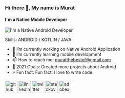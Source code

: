 ### Hi there 👋, My name is Murat
#### I'm a Native Mobile Developer 
![I'm a Native Android Developer ](https://c.tenor.com/UtDDYMjGNCwAAAAC/darkmatter-android.gif)


Skills: ANDROID / KOTLIN / JAVA 

- 🔭 I’m currently working on Native Android Application 
- 🌱 I’m currently learning mobile development 
- 📫 How to reach me: muratthebestof@gmail.com 
- 🥅 2021 Goals: Created more projects about Android
- ⚡ Fun fact:  Fun fact: I love to write code 


[<img src='https://cdn.jsdelivr.net/npm/simple-icons@3.0.1/icons/github.svg' alt='github' height='40'>](https://github.com/https://github.com/MuratCAY)  [<img src='https://cdn.jsdelivr.net/npm/simple-icons@3.0.1/icons/linkedin.svg' alt='linkedin' height='40'>](https://www.linkedin.com/in/https://www.linkedin.com/in/murat-cay24//)  [<img src='https://cdn.jsdelivr.net/npm/simple-icons@3.0.1/icons/twitter.svg' alt='twitter' height='40'>](https://twitter.com/https://twitter.com/Murat_Cay24)  [<img src='https://cdn.jsdelivr.net/npm/simple-icons@3.0.1/icons/stackoverflow.svg' alt='stackoverflow' height='40'>](https://stackoverflow.com/users/https://meta.stackoverflow.com/users/15870867/murat-%c3%87ay)  [<img src='https://cdn.jsdelivr.net/npm/simple-icons@3.0.1/icons/adobexd.svg' alt='adobexd' height='40'>](https://tr.wikipedia.org/wiki/Dosya:Adobe_XD_CC_icon.svg)  

